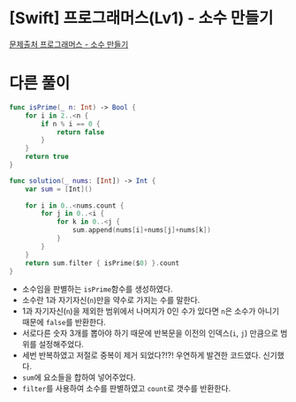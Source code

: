 # [Swift] 프로그래머스(Lv1) - 소수 만들기

[문제출처 프로그래머스 - 소수 만들기](https://school.programmers.co.kr/learn/courses/30/lessons/12977)

# 다른 풀이

```swift
func isPrime(_ n: Int) -> Bool {
    for i in 2..<n {
        if n % i == 0 {
            return false
        }
    }
    return true
}

func solution(_ nums: [Int]) -> Int {
    var sum = [Int]()
    
    for i in 0..<nums.count {
        for j in 0..<i {
            for k in 0..<j {
                sum.append(nums[i]+nums[j]+nums[k])
            }
        }
    }
    return sum.filter { isPrime($0) }.count
}
```

- 소수임을 판별하는 `isPrime`함수를 생성하였다.
- 소수란 1과 자기자신(`n`)만을 약수로 가지는 수를 말한다.
- 1과 자기자신(`n`)을 제외한 범위에서 나머지가 0인 수가 있다면 `n`은 소수가 아니기 때문에 `false`를 반환한다.
- 서로다른 숫자 3개를 뽑아야 하기 때문에 반복문을 이전의 인덱스(`i`, `j`) 만큼으로 범위를 설정해주었다.
- 세번 반복하였고 저절로 중복이 제거 되었다?!?! 우연하게 발견한 코드였다. 신기했다.
- `sum`에 요소들을 합하여 넣어주었다.
- `filter`를 사용하여 소수를 판별하였고 `count`로 갯수를 반환한다.

